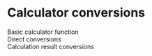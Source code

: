 # **Calculator conversions**

Basic calculator function  
Direct conversions  
Calculation result conversions  
